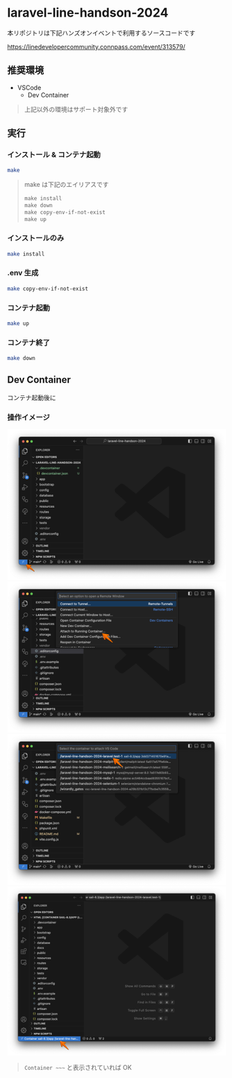 # laravel-line-handson-2024

本リポジトリは下記ハンズオンイベントで利用するソースコードです

https://linedevelopercommunity.connpass.com/event/313579/

## 推奨環境

- VSCode
  - Dev Container

> 上記以外の環境はサポート対象外です

## 実行

### インストール & コンテナ起動

```bash
make
```

> make は下記のエイリアスです
>
> ```
> make install
> make down
> make copy-env-if-not-exist
> make up
>  ```

### インストールのみ

```bash
make install
```

### .env 生成

```bash
make copy-env-if-not-exist
```

### コンテナ起動

```bash
make up
```

### コンテナ終了

```bash
make down
```

## Dev Container

コンテナ起動後に

### 操作イメージ

![](./docs/img/image001.png)
![](./docs/img/image002.png)
![](./docs/img/image003.png)
![](./docs/img/image004.png)

> `Container ~~~` と表示されていれば OK
